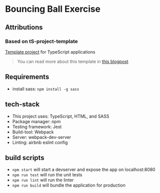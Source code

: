 # Bouncing Ball Exercise

## Attributions

### Based on tS-project-template
[Template project](https://github.com/TomRaaff/TS-project-template) for TypeScript applications

> You can read more about this template in [this blogpost](https://blog.jcore.com/2021/01/how-to-set-up-a-vanilla-ts-application/)

## Requirements
- install sass: `npm install -g sass`

## tech-stack
- This project uses: TypeScript, HTML, and SASS
- Package manager: npm
- Testing framework: Jest
- Build-tool: Webpack
- Server: webpack-dev-server
- Linting: airbnb eslint config

## build scripts
- `npm start` will start a devserver and expose the app on localhost:8080
- `npm run test` will run the unit tests
- `npm run lint` will run the linter
- `npm run build` will bundle the application for production


